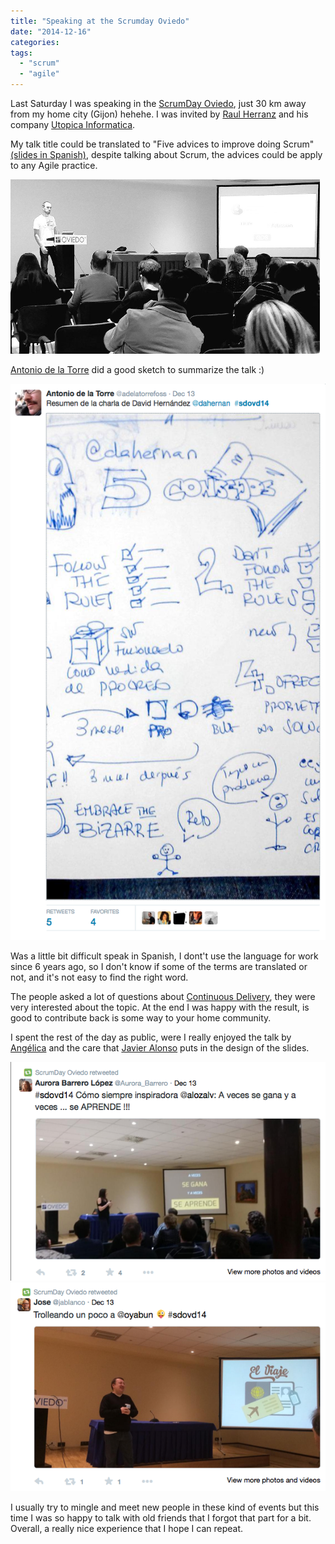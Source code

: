 ```yaml
---
title: "Speaking at the Scrumday Oviedo"
date: "2014-12-16"
categories:
tags:
  - "scrum"
  - "agile"
---
```


Last Saturday I was speaking in the [ScrumDay Oviedo](http://scrumdayoviedo.com/), just 30 km away from my home city (Gijon) hehehe.
I was invited by [Raul Herranz](https://twitter.com/raul_herranz) and his company [Utopica Informatica](http://utopicainformatica.com/).

My talk title could be translated to "Five advices to improve doing Scrum" [(slides in Spanish)](https://docs.google.com/presentation/d/1J-Y63hUcuE8HgFFg195Qd2R5Z2dfclXoaDhU7_289fM),
despite talking about Scrum, the advices could be apply to any Agile practice.

![alt](/images/scrum_day1.png)

[Antonio de la Torre](https://twitter.com/adelatorrefoss) did a good sketch to summarize the talk :)

![alt](/images/scrum_day2.png)

Was a little bit difficult speak in Spanish, I dont't use the language for work since 6 years ago, so I don't know if some of the terms are translated or not, and it's not easy to find the right word.

The people asked a lot of questions about [Continuous Delivery](http://dahernan.github.io/2013/10/14/continuous-deployment-trends/), they were very interested about the topic.
At the end I was happy with the result, is good to contribute back is some way to your home community.

I spent the rest of the day as public, were I really enjoyed the talk by [Angélica](https://twitter.com/alozalv)
and the care that [Javier Alonso](https://twitter.com/oyabun) puts in the design of the slides.

![alt](/images/scrum_day3.png)
![alt](/images/scrum_day4.png)

I usually try to mingle and meet new people in these kind of events but this time I was so happy to talk with old friends that I forgot that part for a bit.
Overall, a really nice experience that I hope I can repeat.

